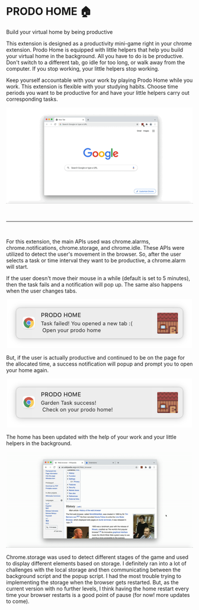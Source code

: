 # PRODO HOME 🏠

Build your virtual home by being productive

This extension is designed as a productivity mini-game right in your chrome extension. Prodo Home is equipped with little helpers that help you build your virtual home in the background. All you have to do is be productive. Don't switch to a different tab, go idle for too long, or walk away from the computer. If you stop working, your little helpers stop working.

Keep yourself accountable with your work by playing Prodo Home while you work. This extension is flexible with your studying habits. Choose time periods you want to be productive for and have your little helpers carry out corresponding tasks.

<p align="center">
<img src="./code/start.gif" style="align:center"></p>

<br>
<hr>
<br>

For this extension, the main APIs used was chrome.alarms, chrome.notifications, chrome.storage, and chrome.idle.
These APIs were utilized to detect the user's movement in the browser. So, after the user selects a task or time interval they want to be productive, a chrome.alarm will start.

If the user doesn't move their mouse in a while (default is set to 5 minutes), then the task fails and a notification will pop up. The same also happens when the user changes tabs.

<p align="center">
<img width="500px" src="./code/task-failed.png" style="align:center"></p>

But, if the user is actually productive and continued to be on the page for the allocated time, a success notification will popup and prompt you to open your home again.

<p align="center">
<img width="500px" src="./code/task-success.png" style="align:center"></p>

The home has been updated with the help of your work and your little helpers in the background.

<p align="center">
<img src="./code/success.gif" style="align:center"></p>

Chrome.storage was used to detect different stages of the game and used to display different elements based on storage. I definitely ran into a lot of challenges with the local storage and then communicating between the background script and the popup script. I had the most trouble trying to implementing the storage when the browser gets restarted. But, as the current version with no further levels, I think having the home restart every time your browser restarts is a good point of pause (for now! more updates to come).
